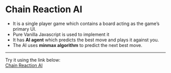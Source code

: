# Chain Reaction AI
* It is a single player game which contains a board acting as the game’s primary UI.
* Pure Vanilla Javascript is used to implement it
* It has **AI agent** which predicts the best move and plays it against you.
* The AI uses **minmax algorithm** to predict the next best move.
***
Try it using the link below: <br />
[Chain Reaction AI](https://shabbirjodhpur.github.io/chainReaction_AI/)
